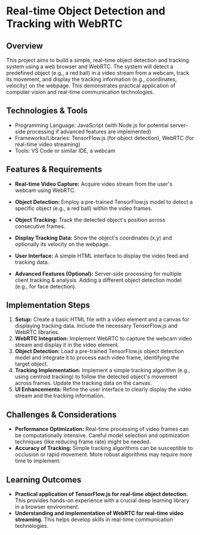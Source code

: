 # Real-time Object Detection and Tracking with WebRTC

## Overview

This project aims to build a simple, real-time object detection and tracking system using a web browser and WebRTC.  The system will detect a predefined object (e.g., a red ball) in a video stream from a webcam, track its movement, and display the tracking information (e.g., coordinates, velocity) on the webpage. This demonstrates practical application of computer vision and real-time communication technologies.

## Technologies & Tools

- Programming Language: JavaScript (with Node.js for potential server-side processing if advanced features are implemented)
- Frameworks/Libraries: TensorFlow.js (for object detection), WebRTC (for real-time video streaming)
- Tools:  VS Code or similar IDE, a webcam

## Features & Requirements

- **Real-time Video Capture:** Acquire video stream from the user's webcam using WebRTC.
- **Object Detection:** Employ a pre-trained TensorFlow.js model to detect a specific object (e.g., a red ball) within the video frames.
- **Object Tracking:** Track the detected object's position across consecutive frames.
- **Display Tracking Data:** Show the object's coordinates (x,y) and optionally its velocity on the webpage.
- **User Interface:**  A simple HTML interface to display the video feed and tracking data.

- **Advanced Features (Optional):**  Server-side processing for multiple client tracking & analysis.  Adding a different object detection model (e.g., for face detection).


## Implementation Steps

1. **Setup:** Create a basic HTML file with a video element and a canvas for displaying tracking data. Include the necessary TensorFlow.js and WebRTC libraries.
2. **WebRTC Integration:** Implement WebRTC to capture the webcam video stream and display it in the video element.
3. **Object Detection:** Load a pre-trained TensorFlow.js object detection model and integrate it to process each video frame, identifying the target object.
4. **Tracking Implementation:** Implement a simple tracking algorithm (e.g., using centroid tracking) to follow the detected object's movement across frames. Update the tracking data on the canvas.
5. **UI Enhancements:** Refine the user interface to clearly display the video stream and the tracking information.


## Challenges & Considerations

- **Performance Optimization:** Real-time processing of video frames can be computationally intensive.  Careful model selection and optimization techniques (like reducing frame rate) might be needed.
- **Accuracy of Tracking:**  Simple tracking algorithms can be susceptible to occlusion or rapid movement. More robust algorithms may require more time to implement.


## Learning Outcomes

- **Practical application of TensorFlow.js for real-time object detection.**  This provides hands-on experience with a crucial deep learning library in a browser environment.
- **Understanding and implementation of WebRTC for real-time video streaming.**  This helps develop skills in real-time communication technologies.

